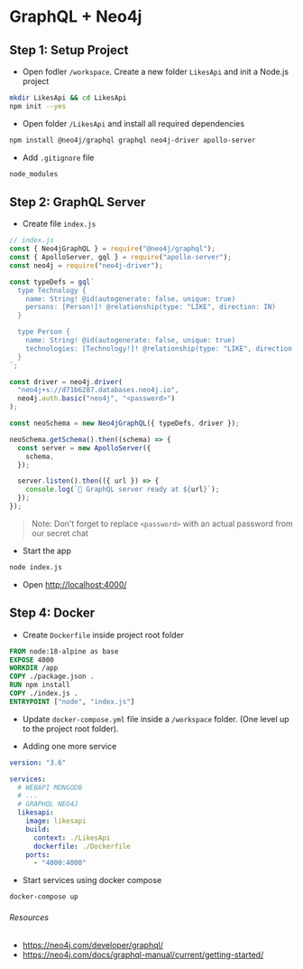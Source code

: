 # GraphQL + Neo4j

## Step 1: Setup Project

- Open fodler `/workspace`. Create a new folder `LikesApi` and init a Node.js project

```sh
mkdir LikesApi && cd LikesApi
npm init --yes
```

- Open folder `/LikesApi` and install all required dependencies

```sh
npm install @neo4j/graphql graphql neo4j-driver apollo-server
```

- Add `.gitignore` file

```sh
node_modules
```

## Step 2: GraphQL Server

- Create file `index.js`

```js
// index.js
const { Neo4jGraphQL } = require("@neo4j/graphql");
const { ApolloServer, gql } = require("apollo-server");
const neo4j = require("neo4j-driver");

const typeDefs = gql`
  type Technology {
    name: String! @id(autogenerate: false, unique: true)
    persons: [Person!]! @relationship(type: "LIKE", direction: IN)
  }

  type Person {
    name: String! @id(autogenerate: false, unique: true)
    technologies: [Technology!]! @relationship(type: "LIKE", direction: OUT)
  }
`;

const driver = neo4j.driver(
  "neo4j+s://d71b6287.databases.neo4j.io",
  neo4j.auth.basic("neo4j", "<password>")
);

const neoSchema = new Neo4jGraphQL({ typeDefs, driver });

neoSchema.getSchema().then((schema) => {
  const server = new ApolloServer({
    schema,
  });

  server.listen().then(({ url }) => {
    console.log(`🚀 GraphQL server ready at ${url}`);
  });
});
```

> Note: Don't forget to replace `<password>` with an actual password from our secret chat

- Start the app

```sh
node index.js
```

- Open [http://localhost:4000/](http://localhost:4000/)

## Step 4: Docker

- Create `Dockerfile` inside project root folder

```dockerfile
FROM node:18-alpine as base
EXPOSE 4000
WORKDIR /app
COPY ./package.json .
RUN npm install
COPY ./index.js .
ENTRYPOINT ["node", "index.js"]
```

- Update `docker-compose.yml` file inside a `/workspace` folder. (One level up to the project root folder).

- Adding one more service

```yml
version: "3.6"

services:
  # WEBAPI MONGODB
  # ...
  # GRAPHQL NEO4J
  likesapi:
    image: likesapi
    build:
      context: ./LikesApi
      dockerfile: ./Dockerfile
    ports:
      - "4000:4000"
```

- Start services using docker compose

```sh
docker-compose up
```

###### Resources

- https://neo4j.com/developer/graphql/
- https://neo4j.com/docs/graphql-manual/current/getting-started/
